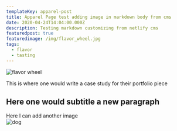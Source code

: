 ```yaml
---
templateKey: apparel-post
title: Apparel Page test adding image in markdown body from cms
date: 2020-04-24T14:04:00.000Z
description: Testing markdown customizing from netlify cms
featuredpost: true
featuredimage: /img/flavor_wheel.jpg
tags:
  - flavor
  - tasting
---
```

![flavor wheel](/img/flavor_wheel.jpg)

This is where one would write a case study for their portfolio piece

## Here one would subtitle a new paragraph

Here I can add another image  
![dog](/img/red.jpg) 
